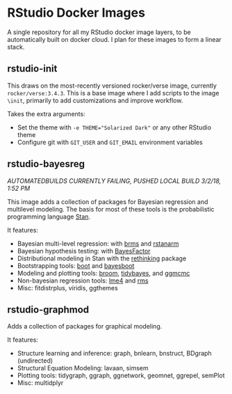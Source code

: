 # RStudio Docker Images

A single repository for all my RStudio docker image layers, to be automatically built on docker cloud. I plan for these images to form a linear stack.

## rstudio-init

This draws on the most-recently versioned rocker/verse image, currently `rocker/verse:3.4.3`. This is a base image where I add scripts to the image `\init`, primarily to add customizations and improve workflow.

Takes the extra arguments:

* Set the theme with `-e THEME="Solarized Dark"` or any other RStudio theme
* Configure git with `GIT_USER` and `GIT_EMAIL` environment variables

## rstudio-bayesreg

_AUTOMATEDBUILDS CURRENTLY FAILING, PUSHED LOCAL BUILD 3/2/18, 1:52 PM_

This image adds a collection of packages for Bayesian regression and multilevel modeling. The basis for most of these tools is the probabilistic programming language [Stan](http://mc-stan.org/).

It features:

* Bayesian multi-level regression: with [brms](https://github.com/paul-buerkner/brms) and [rstanarm](http://mc-stan.org/users/interfaces/rstanarm)
* Bayesian hypothesis testing: with [BayesFactor](http://bayesfactorpcl.r-forge.r-project.org/)
* Distributional modeling in Stan with the [rethinking](https://github.com/rmcelreath/rethinking) package
* Bootstrapping tools: [boot](https://cran.r-project.org/web/packages/boot/boot.pdf) and [bayesboot](https://github.com/rasmusab/bayesboot)
* Modeling and plotting tools: [broom](https://github.com/tidyverse/broom), [tidybayes](https://github.com/mjskay/tidybayes), and [ggmcmc](https://github.com/xfim/ggmcmc)
* Non-bayesian regression tools: [lme4](https://github.com/lme4/lme4) and [rms](https://www.r-bloggers.com/introduction-to-the-rms-package/)
* Misc: fitdistrplus, viridis, ggthemes

## rstudio-graphmod

Adds a collection of packages for graphical modeling.

It features:

* Structure learning and inference: graph, bnlearn, bnstruct, BDgraph (undirected)
* Structural Equation Modeling: lavaan, simsem
* Plotting tools: tidygraph, ggraph, ggnetwork, geomnet, ggrepel, semPlot
* Misc: multidplyr



